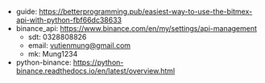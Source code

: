 - guide: https://betterprogramming.pub/easiest-way-to-use-the-bitmex-api-with-python-fbf66dc38633
- binance_api: https://www.binance.com/en/my/settings/api-management
    - sdt: 0328808826
    - email: vutienmung@gmail.com
    - mk: Mung1234
- python-binance: https://python-binance.readthedocs.io/en/latest/overview.html
